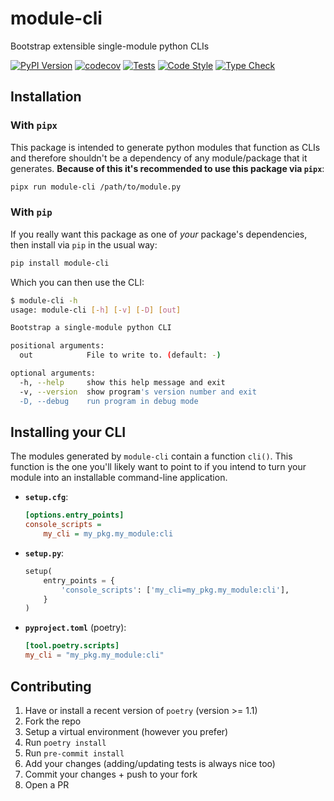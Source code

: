 # module-cli

Bootstrap extensible single-module python CLIs

[![PyPI Version](https://img.shields.io/pypi/v/module-cli.svg)](https://pypi.org/project/module-cli/)
[![codecov](https://codecov.io/gh/andrewrosss/module-cli/branch/main/graph/badge.svg?token=6LjO72NbGd)](https://codecov.io/gh/andrewrosss/module-cli)
[![Tests](https://github.com/andrewrosss/module-cli/workflows/Tests/badge.svg)](https://github.com/andrewrosss/module-cli/actions/workflows/test.yaml)
[![Code Style](https://github.com/andrewrosss/module-cli/actions/workflows/lint.yaml/badge.svg)](https://github.com/andrewrosss/module-cli/actions/workflows/lint.yaml)
[![Type Check](https://github.com/andrewrosss/module-cli/actions/workflows/type-check.yaml/badge.svg)](https://github.com/andrewrosss/module-cli/actions/workflows/type-check.yaml)

## Installation

### With `pipx`

This package is intended to generate python modules that function as CLIs and therefore shouldn't be a dependency of any module/package that it generates. **Because of this it's recommended to use this package via `pipx`**:

```bash
pipx run module-cli /path/to/module.py
```

### With `pip`

If you really want this package as one of _your_ package's dependencies, then install via `pip` in the usual way:

```bash
pip install module-cli
```

Which you can then use the CLI:

```bash
$ module-cli -h
usage: module-cli [-h] [-v] [-D] [out]

Bootstrap a single-module python CLI

positional arguments:
  out            File to write to. (default: -)

optional arguments:
  -h, --help     show this help message and exit
  -v, --version  show program's version number and exit
  -D, --debug    run program in debug mode
```

## Installing your CLI

The modules generated by `module-cli` contain a function `cli()`. This function is the one you'll likely want to point to if you intend to turn your module into an installable command-line application.

- **`setup.cfg`**:

  ```ini
  [options.entry_points]
  console_scripts =
      my_cli = my_pkg.my_module:cli
  ```

- **`setup.py`**:

  ```python
  setup(
      entry_points = {
          'console_scripts': ['my_cli=my_pkg.my_module:cli'],
      }
  )
  ```

- **`pyproject.toml`** (poetry):

  ```toml
  [tool.poetry.scripts]
  my_cli = "my_pkg.my_module:cli"
  ```

## Contributing

1. Have or install a recent version of `poetry` (version >= 1.1)
1. Fork the repo
1. Setup a virtual environment (however you prefer)
1. Run `poetry install`
1. Run `pre-commit install`
1. Add your changes (adding/updating tests is always nice too)
1. Commit your changes + push to your fork
1. Open a PR
